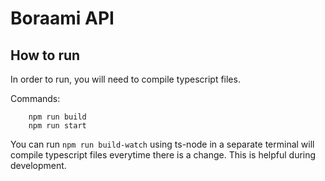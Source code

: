 # Boraami API

## How to run
In order to run, you will need to compile typescript files.

Commands:

        npm run build
        npm run start

You can run `npm run build-watch` using ts-node in a separate terminal will compile typescript files everytime there is a change. This is helpful during development.
